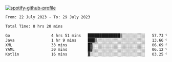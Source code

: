 [![spotify-github-profile](https://spotify-github-profile.vercel.app/api/view?uid=313pysyt3uxkjdidtiuvzf7nrnnu&cover_image=true&theme=natemoo-re&show_offline=false&background_color=121212&interchange=false&bar_color=53b14f&bar_color_cover=false)](https://spotify-github-profile.vercel.app/api/view?uid=313pysyt3uxkjdidtiuvzf7nrnnu&redirect=true)

<!--START_SECTION:waka-->

```txt
From: 22 July 2023 - To: 29 July 2023

Total Time: 8 hrs 20 mins

Go                  4 hrs 51 mins   ██████████████▒░░░░░░░░░░   57.73 %
Java                1 hr 9 mins     ███▒░░░░░░░░░░░░░░░░░░░░░   13.66 %
XML                 33 mins         █▓░░░░░░░░░░░░░░░░░░░░░░░   06.69 %
YAML                30 mins         █▓░░░░░░░░░░░░░░░░░░░░░░░   06.12 %
Kotlin              16 mins         ▓░░░░░░░░░░░░░░░░░░░░░░░░   03.25 %
```

<!--END_SECTION:waka-->